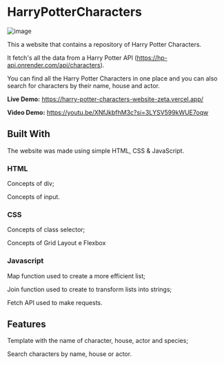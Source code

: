 # HarryPotterCharacters

![image](https://github.com/sthefanyspina/HarryPotterCharacters/assets/125087195/ab68763c-72b9-4f2c-a092-ce380d44983f)

This a website that contains a repository of Harry Potter Characters.

It fetch's all the data from a Harry Potter API (https://hp-api.onrender.com/api/characters). 

You can find all the Harry Potter Characters in one place and you can also search for characters by their name, house and actor.

**Live Demo:** https://harry-potter-characters-website-zeta.vercel.app/

**Video Demo:** https://youtu.be/XNfJkbfhM3c?si=3LYSV599kWUE7oqw

## Built With
The website was made using simple HTML, CSS & JavaScript. 

### HTML
Concepts of div;

Concepts of input.

### CSS
Concepts of class selector;

Concepts of Grid Layout e Flexbox

### Javascript
Map function used to create a more efficient list;

Join function used to create to transform lists into strings;

Fetch API used to make requests.

## Features
Template with the name of character, house, actor and species;

Search characters by name, house or actor.
